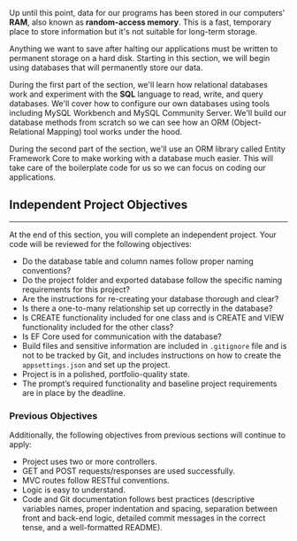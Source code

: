 Up until this point, data for our programs has been stored in our computers' **RAM**, also known as **random-access memory**. This is a fast, temporary place to store information but it's not suitable for long-term storage.

Anything we want to save after halting our applications must be written to permanent storage on a hard disk. Starting in this section, we will begin using databases that will permanently store our data.

During the first part of the section, we'll learn how relational databases work and experiment with the **SQL** language to read, write, and query databases. We'll cover how to configure our own databases using tools including MySQL Workbench and MySQL Community Server. We'll build our database methods from scratch so we can see how an ORM (Object-Relational Mapping) tool works under the hood.

During the second part of the section, we'll use an ORM library called Entity Framework Core to make working with a database much easier. This will take care of the boilerplate code for us so we can focus on coding our applications.

## Independent Project Objectives
---

At the end of this section, you will complete an independent project. Your code will be reviewed for the following objectives:

* Do the database table and column names follow proper naming conventions? 
* Do the project folder and exported database follow the specific naming requirements for this project?
* Are the instructions for re-creating your database thorough and clear?
* Is there a one-to-many relationship set up correctly in the database?
* Is CREATE functionality included for one class and is CREATE and VIEW functionality included for the other class?
* Is EF Core used for communication with the database?
* Build files and sensitive information are included in `.gitignore` file and is not to be tracked by Git, and includes instructions on how to create the `appsettings.json` and set up the project.
* Project is in a polished, portfolio-quality state.
* The prompt’s required functionality and baseline project requirements are in place by the deadline.

### Previous Objectives

Additionally, the following objectives from previous sections will continue to apply:

* Project uses two or more controllers.
* GET and POST requests/responses are used successfully.
* MVC routes follow RESTful conventions.
* Logic is easy to understand.
* Code and Git documentation follows best practices (descriptive variables names, proper indentation and spacing, separation between front and back-end logic, detailed commit messages in the correct tense, and a well-formatted README).